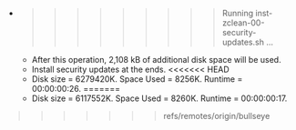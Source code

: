 * >>>>>>>>> Running inst-zclean-00-security-updates.sh ...
  * After this operation, 2,108 kB of additional disk space will be used.
  * Install security updates at the ends.
<<<<<<< HEAD
  * Disk size = 6279420K. Space Used = 8256K. Runtime = 00:00:00:26.
=======
  * Disk size = 6117552K. Space Used = 8260K. Runtime = 00:00:00:17.
>>>>>>> refs/remotes/origin/bullseye

